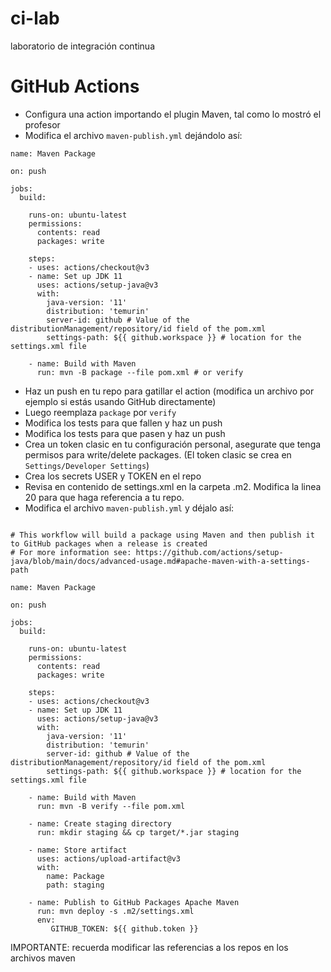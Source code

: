 # ci-lab
laboratorio de integración continua


# GitHub Actions

- Configura una action importando el plugin Maven, tal como lo mostró el profesor
- Modifica el archivo `maven-publish.yml` dejándolo así:

```
name: Maven Package

on: push

jobs:
  build:

    runs-on: ubuntu-latest
    permissions:
      contents: read
      packages: write

    steps:
    - uses: actions/checkout@v3
    - name: Set up JDK 11
      uses: actions/setup-java@v3
      with:
        java-version: '11'
        distribution: 'temurin'
        server-id: github # Value of the distributionManagement/repository/id field of the pom.xml
        settings-path: ${{ github.workspace }} # location for the settings.xml file

    - name: Build with Maven
      run: mvn -B package --file pom.xml # or verify
```
- Haz un push en tu repo para gatillar el action (modifica un archivo por ejemplo si estás usando GitHub directamente)
- Luego reemplaza `package` por `verify`
- Modifica los tests para que fallen y haz un push
- Modifica los tests para que pasen y haz un push
- Crea un token clasic en tu configuración personal, asegurate que tenga permisos para write/delete packages. (El token clasic se crea en `Settings/Developer Settings`)
- Crea los secrets USER y TOKEN en el repo
- Revisa en contenido de settings.xml en la carpeta .m2. Modifica la linea 20 para que haga referencia a tu repo.
- Modifica el archivo `maven-publish.yml` y déjalo así:
```

# This workflow will build a package using Maven and then publish it to GitHub packages when a release is created
# For more information see: https://github.com/actions/setup-java/blob/main/docs/advanced-usage.md#apache-maven-with-a-settings-path

name: Maven Package

on: push

jobs:
  build:

    runs-on: ubuntu-latest
    permissions:
      contents: read
      packages: write

    steps:
    - uses: actions/checkout@v3
    - name: Set up JDK 11
      uses: actions/setup-java@v3
      with:
        java-version: '11'
        distribution: 'temurin'
        server-id: github # Value of the distributionManagement/repository/id field of the pom.xml
        settings-path: ${{ github.workspace }} # location for the settings.xml file

    - name: Build with Maven
      run: mvn -B verify --file pom.xml
      
    - name: Create staging directory
      run: mkdir staging && cp target/*.jar staging
    
    - name: Store artifact
      uses: actions/upload-artifact@v3
      with:
        name: Package
        path: staging

    - name: Publish to GitHub Packages Apache Maven
      run: mvn deploy -s .m2/settings.xml
      env:
         GITHUB_TOKEN: ${{ github.token }}

```

IMPORTANTE: recuerda modificar las referencias a los repos en los archivos maven
